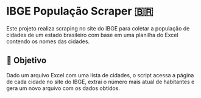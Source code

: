 # IBGE População Scraper 🇧🇷

Este projeto realiza scraping no site do IBGE para coletar a população de cidades de um estado brasileiro com base em uma planilha do Excel contendo os nomes das cidades.

## 📌 Objetivo

Dado um arquivo Excel com uma lista de cidades, o script acessa a página de cada cidade no site do IBGE, extrai o número mais atual de habitantes e gera um novo arquivo com os dados obtidos.


